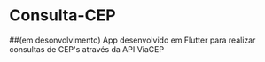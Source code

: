 # Consulta-CEP
##(em desonvolvimento)
App desenvolvido em Flutter para realizar consultas de CEP's através da API ViaCEP
